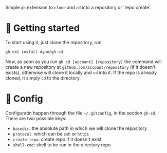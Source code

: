 Simple `gh` extension to `clone` and `cd` into a repository or 'repo create'.

# 🏃 Getting started
To start using it, just clone the repository, run
```bash
gh ext install dyne/gh-cd
```

Now, as soon as you run `gh cd [account] [repository]` the command will create a new repository at `github.com/account/repository` (if it doesn't exists), otherwise will clone it locally and `cd` into it.
If the repo is already cloned, it simply `cd` to the directory.

# 👷 Config
Configuratin happen through the file `~/.gitconfig`, in the section `gh-cd`. There are two possible keys:
- `basedir`: the absolute path in which we will clone the repository
- `protocol`: which can be `ssh` or `https`
- `create-repo`: create repo if it doesn't exist
- `shell-cmd`: shell to be run in the directory repo
